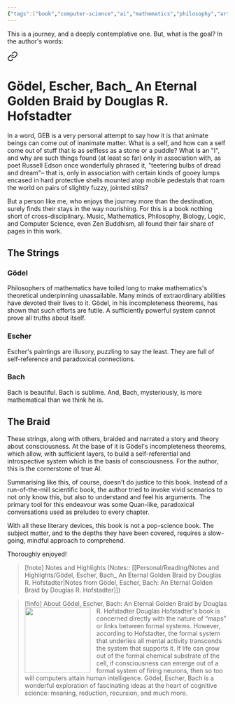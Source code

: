 ```yaml
---
{"tags":["book","computer-science","ai","mathematics","philosophy","art","music","system-theory","logic","formal-logic","biology"],"title":"Gödel, Escher, Bach: An Eternal Golden Braid","created":"2019-05-06T00:00:00+06:00","log":[{"status":"Read","timestamp":"2025-05-10T22:28:07+06:00"},{"status":"In Progress","timestamp":"2025-03-16T15:58:08+06:00"},{"status":"To Read","timestamp":"2019-05-06T00:00:00+06:00"}],"updated":"2025-05-19T19:33:14+06:00","read_count":1,"authors":["Douglas R. Hofstadter"],"isbn10":465026567,"rating":"5","status":"Read","cover":"https://images-na.ssl-images-amazon.com/images/S/compressed.photo.goodreads.com/books/1547125681i/24113.jpg","dg-publish":true,"dg-note-icon":2,"dg-path":"Reading/Books/Read/Gödel, Escher, Bach_ An Eternal Golden Braid by Douglas R. Hofstadter.md","permalink":"/reading/books/read/goedel-escher-bach-an-eternal-golden-braid-by-douglas-r-hofstadter/","dgPassFrontmatter":true,"noteIcon":2}
---
```


This is a journey, and a deeply contemplative one. But, what is the goal? In the author's words:


<div class="transclusion internal-embed is-loaded"><a class="markdown-embed-link" href="/reading/notes-and-highlights/goedel-escher-bach-an-eternal-golden-braid-by-douglas-r-hofstadter/#8aa278" aria-label="Open link"><svg xmlns="http://www.w3.org/2000/svg" width="24" height="24" viewBox="0 0 24 24" fill="none" stroke="currentColor" stroke-width="2" stroke-linecap="round" stroke-linejoin="round" class="svg-icon lucide-link"><path d="M10 13a5 5 0 0 0 7.54.54l3-3a5 5 0 0 0-7.07-7.07l-1.72 1.71"></path><path d="M14 11a5 5 0 0 0-7.54-.54l-3 3a5 5 0 0 0 7.07 7.07l1.71-1.71"></path></svg></a><div class="markdown-embed">

<div class="markdown-embed-title">

# Gödel, Escher, Bach_ An Eternal Golden Braid by Douglas R. Hofstadter

</div>


In a word, GEB is a very personal attempt to say how it is that animate beings can come out of inanimate matter. What is a self, and how can a self come out of stuff that is as selfless as a stone or a puddle? What is an "I", and why are such things found (at least so far) only in association with, as poet Russell Edson once wonderfully phrased it, "teetering bulbs of dread and dream"– that is, only in association with certain kinds of gooey lumps encased in hard protective shells mounted atop mobile pedestals that roam the world on pairs of slightly fuzzy, jointed stilts? 

</div></div>


But a person like me, who enjoys the journey more than the destination, surely finds their stays in the way nourishing. For this is a book nothing short of cross-disciplinary. Music, Mathematics, Philosophy, Biology, Logic, and Computer Science, even Zen Buddhism, all found their fair share of pages in this work.

## The Strings
### Gödel
Philosophers of mathematics have toiled long to make mathematics's theoretical underpinning unassailable. Many minds of extraordinary abilities have devoted their lives to it. Gödel, in his incompleteness theorems, has shown that such efforts are futile. A sufficiently powerful system cannot prove all truths about itself.

### Escher
Escher's paintings are illusory, puzzling to say the least. They are full of self-reference and paradoxical connections.

### Bach
Bach is beautiful. Bach is sublime. And, Bach, mysteriously, is more mathematical than we think he is.

## The Braid
These strings, along with others, braided and narrated a story and theory about consciousness. At the base of it is Gödel's incompleteness theorems, which allow, with sufficient layers, to build a self-referential and introspective system which is the basis of consciousness. For the author, this is the cornerstone of true AI.

Summarising like this, of course, doesn't do justice to this book. Instead of a run-of-the-mill scientific book, the author tried to invoke vivid scenarios to not only know this, but also to understand and feel his arguments. The primary tool for this endeavour was some Quan-like, paradoxical conversations used as preludes to every chapter.

With all these literary devices, this book is not a pop-science book. The subject matter, and to the depths they have been covered, requires a slow-going, mindful approach to comprehend.

Thoroughly enjoyed!

> [!note] Notes and Highlights
> (Notes:: [[Personal/Reading/Notes and Highlights/Gödel, Escher, Bach_ An Eternal Golden Braid by Douglas R. Hofstadter\|Notes from Gödel, Escher, Bach: An Eternal Golden Braid by Douglas R. Hofstadter]])

> [!info] About Gödel, Escher, Bach: An Eternal Golden Braid by Douglas R. Hofstadter
> <img src="https://images-na.ssl-images-amazon.com/images/S/compressed.photo.goodreads.com/books/1547125681i/24113.jpg" style="float: left; width: 150px; height: auto; margin-right: 1em;" /> Douglas Hofstadter's book is concerned directly with the nature of “maps” or links between formal systems. However, according to Hofstadter, the formal system that underlies all mental activity transcends the system that supports it. If life can grow out of the formal chemical substrate of the cell, if consciousness can emerge out of a formal system of firing neurons, then so too will computers attain human intelligence. Gödel, Escher, Bach is a wonderful exploration of fascinating ideas at the heart of cognitive science: meaning, reduction, recursion, and much more.
